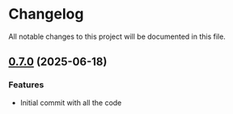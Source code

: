 # Changelog

All notable changes to this project will be documented in this file.

## [0.7.0]() (2025-06-18)

### Features

* Initial commit with all the code
